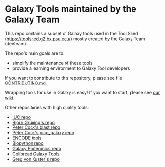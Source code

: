 # Galaxy Tools maintained by the Galaxy Team

This repo contains a subset of Galaxy tools used in the Tool Shed 
(https://toolshed.g2.bx.psu.edu/) mostly created by the Galaxy Team (devteam). 

The repo's main goals are to:

  * simplify the maintenance of these tools
  * provide a learning environment to Galaxy Tool developers

If you want to contribute to this repository, please see file [CONTRIBUTING.md](CONTRIBUTING.md).

Wrapping tools for use in Galaxy is easy! If you want to start, please see [our wiki](https://wiki.galaxyproject.org/Admin/Tools/AddToolTutorial).

Other repositories with high quality tools:
 * [IUC repo](https://github.com/galaxyproject/tools-iuc)
 * [Björn Grüning's repo](https://github.com/bgruening/galaxytools)
 * [Peter Cock's blast repo](https://github.com/peterjc/galaxy_blast)
 * [Peter Cock's pico_galaxy repo](https://github.com/peterjc/pico_galaxy)
 * [ENCODE tools](https://github.com/modENCODE-DCC/Galaxy)
 * [Biopython repo](https://github.com/biopython/galaxy_packages)
 * [Galaxy Proteomics repo](https://github.com/galaxyproteomics/tools-galaxyp)
 * [Colibread Galaxy Tools](https://github.com/genouest/tools-colibread)
 * [Greg von Kuster's repo](https://github.com/gregvonkuster/galaxy-csg)
 
 
